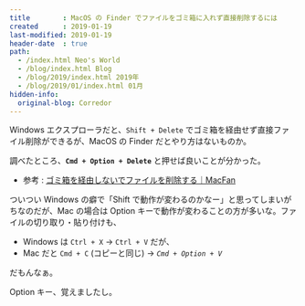 ```yaml
---
title        : MacOS の Finder でファイルをゴミ箱に入れず直接削除するには
created      : 2019-01-19
last-modified: 2019-01-19
header-date  : true
path:
  - /index.html Neo's World
  - /blog/index.html Blog
  - /blog/2019/index.html 2019年
  - /blog/2019/01/index.html 01月
hidden-info:
  original-blog: Corredor
---
```


Windows エクスプローラだと、`Shift + Delete` でゴミ箱を経由せず直接ファイル削除ができるが、MacOS の Finder だとやり方はないものか。

調べたところ、**`Cmd + Option + Delete`** と押せば良いことが分かった。

- 参考 : [ゴミ箱を経由しないでファイルを削除する｜MacFan](https://book.mynavi.jp/macfan/detail_summary/id=46844)

ついつい Windows の癖で「Shift で動作が変わるのかなー」と思ってしまいがちなのだが、Mac の場合は Option キーで動作が変わることの方が多いな。ファイルの切り取り・貼り付けも、

- Windows は `Ctrl + X` → `Ctrl + V` だが、
- Mac だと `Cmd + C` (コピーと同じ) → *`Cmd + Option + V`*

だもんなぁ。

Option キー、覚えましたし。
